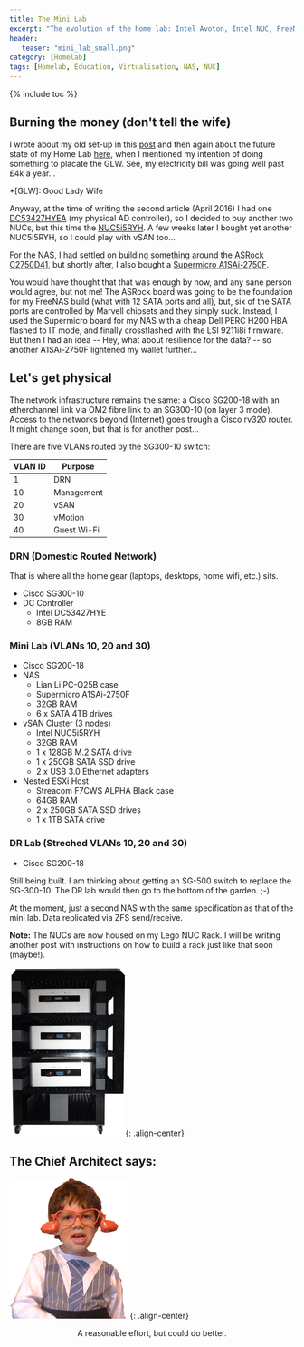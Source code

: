 ```yaml
---
title: The Mini Lab
excerpt: "The evolution of the home lab: Intel Avoton, Intel NUC, FreeNAS, ESXi and FreeNAS"
header:
   teaser: "mini_lab_small.png"
category: [Homelab] 
tags: [Homelab, Education, Virtualisation, NAS, NUC]
---  
```


{% include toc %}

## Burning the money (don't tell the wife)  
  
I wrote about my old set-up in this [post](/homelab/The-Home-Lab/) and then again about the future state of my Home Lab [here](/homelab/Intel-NUC-to-the-rescue/), when I mentioned my intention of doing something to placate the GLW. See, my electricity bill was going well past £4k a year...   

*[GLW]: Good Lady Wife

Anyway, at the time of writing the second article (April 2016) I had one [DC53427HYEA](http://ark.intel.com/products/74483/Intel-NUC-Kit-DC53427HYE) (my physical AD controller), so I decided to buy another two NUCs, but this time the [NUC5i5RYH](http://www.intel.co.uk/content/www/uk/en/nuc/nuc-kit-nuc5i5ryh.html). A few weeks later I bought yet another NUC5i5RYH, so I could play with vSAN too...

For the NAS, I had settled on building something around the [ASRock C2750D41](http://www.asrockrack.com/general/productdetail.asp?Model=C2750D4I#Specifications), but shortly after, I also bought a [Supermicro A1SAi-2750F](https://www.supermicro.com/products/motherboard/ATOM/X10/A1SAi-2750F.cfm).

You would have thought that that was enough by now, and any sane person would agree, but not me! The ASRock board was going to be the foundation for my FreeNAS build (what with 12 SATA ports and all), but, six of the SATA ports are controlled by Marvell chipsets and they simply suck. Instead, I used the Supermicro board for my NAS with a cheap Dell PERC H200 HBA flashed to IT mode, and finally crossflashed with the LSI 9211i8i firmware. But then I had an idea -- Hey, what about resilience for the data? -- so another A1SAi-2750F lightened my wallet further...  

## Let's get physical  

The network infrastructure remains the same: a Cisco SG200-18 with an etherchannel link via OM2 fibre link to an SG300-10 (on layer 3 mode). Access to the networks beyond (Internet) goes trough a Cisco rv320 router. It might change soon, but that is for another post...   

There are five VLANs routed by the SG300-10 switch:  

|VLAN ID  | Purpose    |   
--------- | -----------  
|1  		| DRN        |
|10       | Management |
|20       | vSAN       |
|30       | vMotion    |
|40       | Guest Wi-Fi| 

### DRN (Domestic Routed Network)   

That is where all the home gear (laptops, desktops, home wifi, etc.) sits.

* Cisco SG300-10
* DC Controller
	* Intel DC53427HYE
	* 8GB RAM

### Mini Lab (VLANs 10, 20 and 30)  

* Cisco SG200-18
* NAS	
	* Lian Li PC-Q25B case
	* Supermicro A1SAi-2750F
	* 32GB RAM
	* 6 x SATA 4TB drives
* vSAN Cluster (3 nodes)
	* Intel NUC5i5RYH
	* 32GB RAM
	* 1 x 128GB M.2 SATA drive
	* 1 x 250GB SATA SSD drive
	* 2 x USB 3.0 Ethernet adapters
* Nested ESXi Host
	* Streacom F7CWS ALPHA Black case
	* 64GB RAM
	* 2 x 250GB SATA SSD drives
	* 1 x 1TB SATA drive  

### DR Lab (Streched VLANs 10, 20 and 30)

* Cisco SG200-18  

Still being built. I am thinking about getting an SG-500 switch to replace the SG-300-10. The DR lab would then go to the bottom of the garden. ;-)

At the moment, just a second NAS with the same specification as that of the mini lab. Data replicated via ZFS send/receive. 

**Note:** The NUCs are now housed on my Lego NUC Rack. I will be writing another post with instructions on how to build a rack just like that soon (maybe!).

![Lego NUCRack](/images/rack/rack_final_no_door_sm.png){: .align-center} 

## The Chief Architect says:

![Chief Architect](/images/chief_architect.png){: .align-center}  

<center>A reasonable effort, but could do better.</center>
